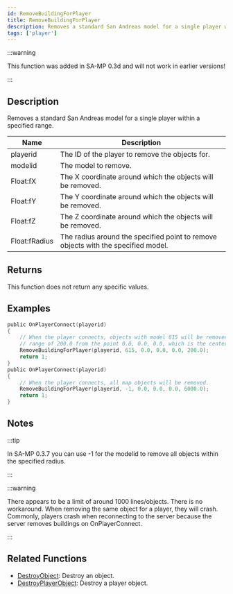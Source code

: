 ```yaml
---
id: RemoveBuildingForPlayer
title: RemoveBuildingForPlayer
description: Removes a standard San Andreas model for a single player within a specified range.
tags: ['player']
---
```


:::warning

This function was added in SA-MP 0.3d and will not work in earlier versions!

:::

## Description

Removes a standard San Andreas model for a single player within a specified range.


| Name | Description |
|------|-------------|
|playerid | The ID of the player to remove the objects for.|
|modelid | The model to remove.|
|Float:fX | The X coordinate around which the objects will be removed.|
|Float:fY | The Y coordinate around which the objects will be removed.|
|Float:fZ | The Z coordinate around which the objects will be removed.|
|Float:fRadius | The radius around the specified point to remove objects with the specified model.|


## Returns

This function does not return any specific values.


## Examples


```c
public OnPlayerConnect(playerid)
{
    // When the player connects, objects with model 615 will be removed within a
    // range of 200.0 from the point 0.0, 0.0, 0.0, which is the center of San Andreas.
    RemoveBuildingForPlayer(playerid, 615, 0.0, 0.0, 0.0, 200.0);
    return 1;
}
public OnPlayerConnect(playerid)
{
    // When the player connects, all map objects will be removed.
    RemoveBuildingForPlayer(playerid, -1, 0.0, 0.0, 0.0, 6000.0);
    return 1;
}
```


## Notes

:::tip

In SA-MP 0.3.7 you can use -1 for the modelid to remove all objects within the specified radius.

:::


:::warning


 There appears to be a limit of around 1000 lines/objects. There is no workaround.
 When removing the same object for a player, they will crash. Commonly, players crash when reconnecting to the server because the server removes buildings on OnPlayerConnect.

:::


## Related Functions


-  [DestroyObject](../functions/DestroyObject.md): Destroy an object.
-  [DestroyPlayerObject](../functions/DestroyPlayerObject.md): Destroy a player object.
